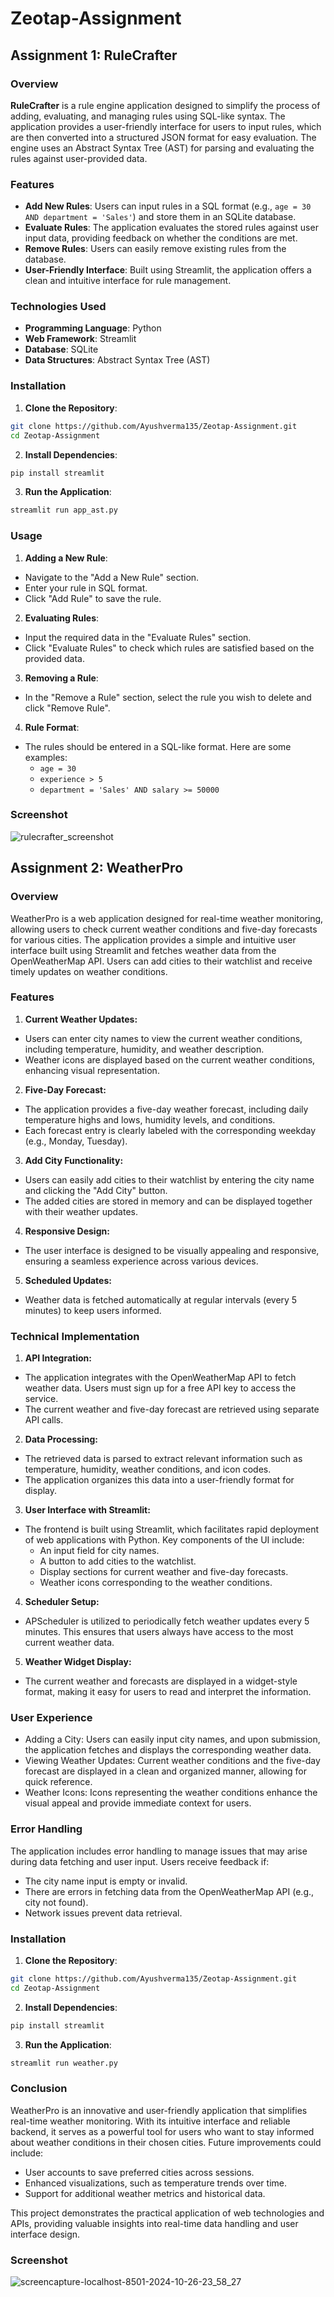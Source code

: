 # Zeotap-Assignment


## Assignment 1: RuleCrafter

### Overview

**RuleCrafter** is a rule engine application designed to simplify the process of adding, evaluating, and managing rules using SQL-like syntax. The application provides a user-friendly interface for users to input rules, which are then converted into a structured JSON format for easy evaluation. The engine uses an Abstract Syntax Tree (AST) for parsing and evaluating the rules against user-provided data.

### Features

- **Add New Rules**: Users can input rules in a SQL format (e.g., `age = 30 AND department = 'Sales'`) and store them in an SQLite database.
- **Evaluate Rules**: The application evaluates the stored rules against user input data, providing feedback on whether the conditions are met.
- **Remove Rules**: Users can easily remove existing rules from the database.
- **User-Friendly Interface**: Built using Streamlit, the application offers a clean and intuitive interface for rule management.

### Technologies Used

- **Programming Language**: Python
- **Web Framework**: Streamlit
- **Database**: SQLite
- **Data Structures**: Abstract Syntax Tree (AST)

### Installation

1. **Clone the Repository**:
```bash
git clone https://github.com/Ayushverma135/Zeotap-Assignment.git
cd Zeotap-Assignment
```

2. **Install Dependencies**:
  ```bash
  pip install streamlit
  ```

3. **Run the Application**:
  ```bash
  streamlit run app_ast.py
  ```

### Usage
1. **Adding a New Rule**:
   
  - Navigate to the "Add a New Rule" section.
  - Enter your rule in SQL format.
  - Click "Add Rule" to save the rule.

2. **Evaluating Rules**:

  - Input the required data in the "Evaluate Rules" section.
  - Click "Evaluate Rules" to check which rules are satisfied based on the provided data.

3. **Removing a Rule**:

  - In the "Remove a Rule" section, select the rule you wish to delete and click "Remove Rule".

4. **Rule Format**:
   
  - The rules should be entered in a SQL-like format. Here are some examples:
      - `age = 30`
      - `experience > 5`
      - `department = 'Sales' AND salary >= 50000`

### Screenshot

![rulecrafter_screenshot](https://github.com/user-attachments/assets/235ae6ca-f071-4d94-9ab4-db69392044f4)

## Assignment 2: WeatherPro 

### Overview 

WeatherPro is a web application designed for real-time weather monitoring, allowing users to check 
current weather conditions and five-day forecasts for various cities. The application provides a 
simple and intuitive user interface built using Streamlit and fetches weather data from the 
OpenWeatherMap API. Users can add cities to their watchlist and receive timely updates on weather 
conditions. 

### Features 
1. **Current Weather Updates:**
  - Users can enter city names to view the current weather conditions, including temperature, 
humidity, and weather description. 
  - Weather icons are displayed based on the current weather conditions, enhancing visual 
representation.

2. **Five-Day Forecast:** 
  - The application provides a five-day weather forecast, including daily temperature highs and 
lows, humidity levels, and conditions. 
  - Each forecast entry is clearly labeled with the corresponding weekday (e.g., Monday, 
Tuesday).

3. **Add City Functionality:** 
  - Users can easily add cities to their watchlist by entering the city name and clicking the "Add 
City" button. 
  - The added cities are stored in memory and can be displayed together with their weather 
updates.

4. **Responsive Design:**
  - The user interface is designed to be visually appealing and responsive, ensuring a seamless 
experience across various devices.

5. **Scheduled Updates:** 
  - Weather data is fetched automatically at regular intervals (every 5 minutes) to keep users 
informed.

### Technical Implementation 

1. **API Integration:** 
  - The application integrates with the OpenWeatherMap API to fetch weather data. Users must 
sign up for a free API key to access the service. 
  - The current weather and five-day forecast are retrieved using separate API calls.

2. **Data Processing:**
  - The retrieved data is parsed to extract relevant information such as temperature, humidity, 
weather conditions, and icon codes.
  - The application organizes this data into a user-friendly format for display.

3. **User Interface with Streamlit:**
  - The frontend is built using Streamlit, which facilitates rapid deployment of web applications 
with Python. Key components of the UI include: 
    - An input field for city names. 
    - A button to add cities to the watchlist. 
    - Display sections for current weather and five-day forecasts. 
    - Weather icons corresponding to the weather conditions.

4. **Scheduler Setup:**
  - APScheduler is utilized to periodically fetch weather updates every 5 minutes. This ensures 
that users always have access to the most current weather data.

5. **Weather Widget Display:** 
  - The current weather and forecasts are displayed in a widget-style format, making it easy for 
users to read and interpret the information.

### User Experience 
  - Adding a City: Users can easily input city names, and upon submission, the application 
fetches and displays the corresponding weather data. 
  - Viewing Weather Updates: Current weather conditions and the five-day forecast are 
displayed in a clean and organized manner, allowing for quick reference. 
  - Weather Icons: Icons representing the weather conditions enhance the visual appeal and 
provide immediate context for users. 

### Error Handling 

The application includes error handling to manage issues that may arise during data fetching and 
user input. Users receive feedback if: 
- The city name input is empty or invalid. 
- There are errors in fetching data from the OpenWeatherMap API (e.g., city not found). 
- Network issues prevent data retrieval. 

### Installation

1. **Clone the Repository**:
```bash
git clone https://github.com/Ayushverma135/Zeotap-Assignment.git
cd Zeotap-Assignment
```

2. **Install Dependencies**:
  ```bash
  pip install streamlit
  ```

3. **Run the Application**:
  ```bash
  streamlit run weather.py
  ```


### Conclusion 

WeatherPro is an innovative and user-friendly application that simplifies real-time weather 
monitoring. With its intuitive interface and reliable backend, it serves as a powerful tool for users 
who want to stay informed about weather conditions in their chosen cities. Future improvements 
could include: 
- User accounts to save preferred cities across sessions. 
- Enhanced visualizations, such as temperature trends over time. 
- Support for additional weather metrics and historical data.

This project demonstrates the practical application of web technologies and APIs, providing valuable 
insights into real-time data handling and user interface design. 

### Screenshot

![screencapture-localhost-8501-2024-10-26-23_58_27](https://github.com/user-attachments/assets/7f2fd818-aaa1-4c35-a3c2-d644fb8e66c9)

